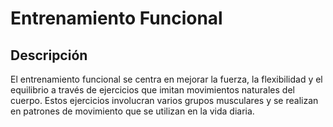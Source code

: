 # Entrenamiento Funcional

## Descripción
El entrenamiento funcional se centra en mejorar la fuerza, la flexibilidad y el equilibrio a través de ejercicios que imitan movimientos naturales del cuerpo. Estos ejercicios involucran varios grupos musculares y se realizan en patrones de movimiento que se utilizan en la vida diaria.

